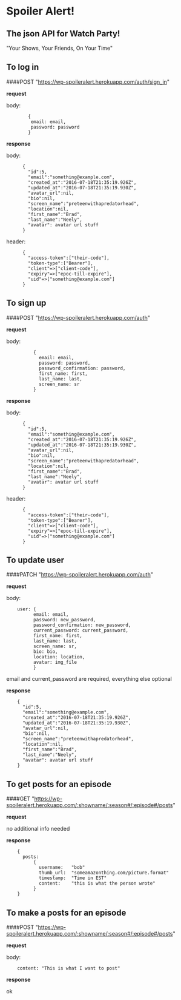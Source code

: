 # Spoiler Alert!
## The json API for Watch Party!
"Your Shows, Your Friends, On Your Time"

## To log in
####POST "https://wp-spoileralert.herokuapp.com/auth/sign_in"

**request**

body:



            {
             email: email,
             password: password
            }



**response**

body:



          {
            "id":5,
            "email":"something@example.com",
            "created_at":"2016-07-18T21:35:19.926Z",
            "updated_at":"2016-07-18T21:35:19.930Z",
            "avatar_url":nil,
            "bio":nil,
            "screen_name":"preteenwithapredatorhead",
            "location":nil,
            "first_name":"Brad",
            "last_name":"Neely",
            "avatar": avatar url stuff
          }

header:



          {
            "access-token":["their-code"],
            "token-type":["Bearer"],
            "client"=>["client-code"],
            "expiry"=>["epoc-till-expire"],
            "uid"=>["something@example.com"]
          }




## To sign up
####POST "https://wp-spoileralert.herokuapp.com/auth"

**request**

body:



              {
                email: email,
                password: password,
                password_confirmation: password,
                first_name: first,
                last_name: last,
                screen_name: sr
              }




**response**

body:


          {
            "id":5,
            "email":"something@example.com",
            "created_at":"2016-07-18T21:35:19.926Z",
            "updated_at":"2016-07-18T21:35:19.930Z",
            "avatar_url":nil,
            "bio":nil,
            "screen_name":"preteenwithapredatorhead",
            "location":nil,
            "first_name":"Brad",
            "last_name":"Neely",
            "avatar": avatar url stuff
          }



header:



          {
            "access-token":["their-code"],
            "token-type":["Bearer"],
            "client"=>["client-code"],
            "expiry"=>["epoc-till-expire"],
            "uid"=>["something@example.com"]
          }


## To update user
####PATCH "https://wp-spoileralert.herokuapp.com/auth"

**request**

body:



        user: {
              email: email,
              password: new_password,
              password_confirmation: new_password,
              current_password: current_password,
              first_name: first,
              last_name: last,
              screen_name: sr,
              bio: bio,
              location: location,
              avatar: img_file
              }


email and current_password are required, everything else optional


**response**



        {
          "id":5,
          "email":"something@example.com",
          "created_at":"2016-07-18T21:35:19.926Z",
          "updated_at":"2016-07-18T21:35:19.930Z",
          "avatar_url":nil,
          "bio":nil,
          "screen_name":"preteenwithapredatorhead",
          "location":nil,
          "first_name":"Brad",
          "last_name":"Neely",
          "avatar": avatar url stuff
        }


## To get posts for an episode
####GET "https://wp-spoileralert.herokuapp.com/:showname/:season#/:episode#/posts"

**request**

no additional info needed

**response**



        {
          posts:
              {
                username:   "bob"
                thumb_url:  "someamazonthing.com/picture.format"
                timestamp:  "Time in EST"
                content:    "this is what the person wrote"
              }
        }


## To make a posts for an episode
####POST "https://wp-spoileralert.herokuapp.com/:showname/:season#/:episode#/posts"

**request**

body:



        content: "This is what I want to post"


**response**

ok
